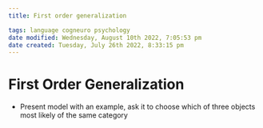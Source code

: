```yaml
---
title: First order generalization

tags: language cogneuro psychology 
date modified: Wednesday, August 10th 2022, 7:05:53 pm
date created: Tuesday, July 26th 2022, 8:33:15 pm
---
```


# First Order Generalization
- Present model with an example, ask it to choose which of three objects most likely of the same category

